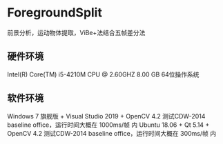 # ForegroundSplit
前景分析，运动物体提取，ViBe+法结合五帧差分法

## 硬件环境
Intel(R) Core(TM) i5-4210M CPU @ 2.60GHZ
8.00 GB 64位操作系统
## 软件环境
Windows 7 旗舰版 + Visual Studio 2019 + OpenCV 4.2
测试CDW-2014 baseline office，运行时间大概在 1000ms/帧 内
Ubuntu 18.06 + Qt 5.14 + OpenCV 4.2
测试CDW-2014 baseline office，运行时间大概在 300ms/帧 内